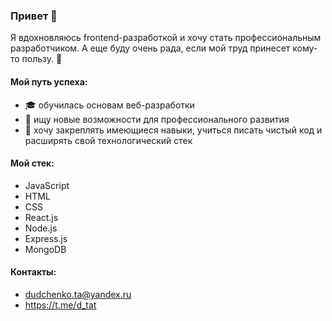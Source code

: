 ### Привет 👋

Я вдохновляюсь frontend-разработкой и хочу стать профессиональным разработчиком. А еще буду очень рада, если мой труд принесет кому-то пользу. 🙂

#### Мой путь успеха:

- 🎓 обучилась основам веб-разработки
- 👀 ищу новые возможности для профессионального развития
- 🌱 хочу закреплять имеющиеся навыки, учиться писать чистый код и расширять свой технологический стек

#### Мой стек:

- JavaScript
- HTML
- CSS
- React.js
- Node.js
- Express.js
- MongoDB

#### Контакты:

- dudchenko.ta@yandex.ru
- https://t.me/d_tat
